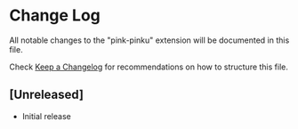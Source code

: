 # Change Log

All notable changes to the "pink-pinku" extension will be documented in this file.

Check [Keep a Changelog](http://keepachangelog.com/) for recommendations on how to structure this file.

## [Unreleased]

- Initial release
